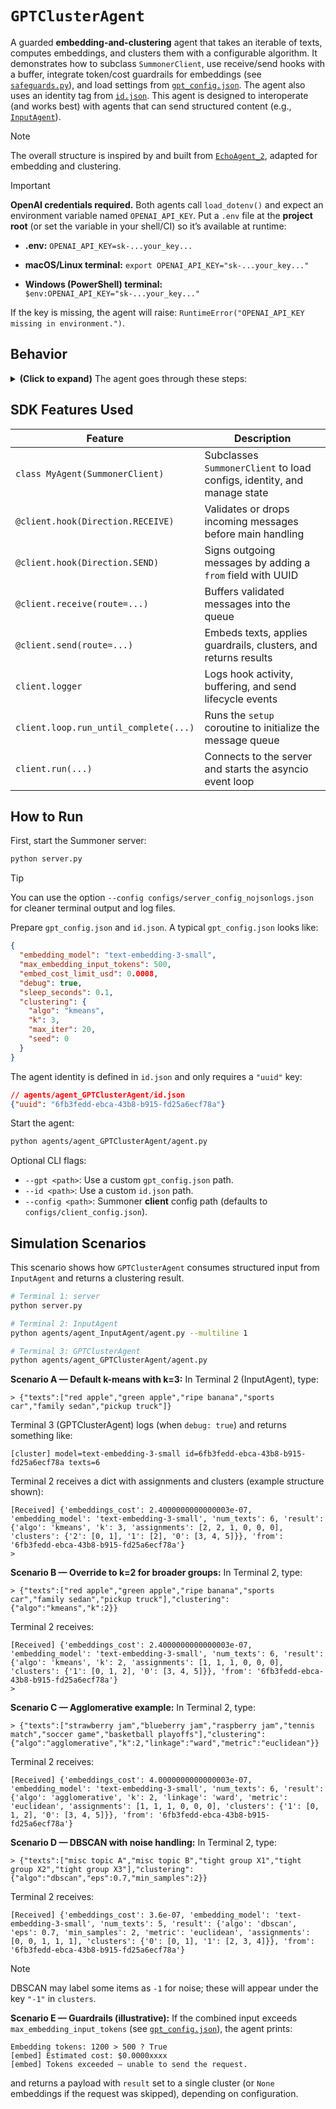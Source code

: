 # `GPTClusterAgent`

A guarded **embedding-and-clustering** agent that takes an iterable of texts, computes embeddings, and clusters them with a configurable algorithm. It demonstrates how to subclass `SummonerClient`, use receive/send hooks with a buffer, integrate token/cost guardrails for embeddings (see [`safeguards.py`](./safeguards.py)), and load settings from [`gpt_config.json`](./gpt_config.json). The agent also uses an identity tag from [`id.json`](./id.json). This agent is designed to interoperate (and works best) with agents that can send structured content (e.g., [`InputAgent`](../agent_InputAgent/)).

> [!NOTE]
> The overall structure is inspired by and built from [`EchoAgent_2`](../agent_EchoAgent_2/), adapted for embedding and clustering.

> [!IMPORTANT]
> **OpenAI credentials required.** Both agents call `load_dotenv()` and expect an environment variable named `OPENAI_API_KEY`. Put a `.env` file at the **project root** (or set the variable in your shell/CI) so it’s available at runtime:
>
> * **.env:**
> ```OPENAI_API_KEY=sk-...your_key...```
>
> * **macOS/Linux terminal:**
> ```export OPENAI_API_KEY="sk-...your_key..."```
>
> * **Windows (PowerShell) terminal:**
> ```$env:OPENAI_API_KEY="sk-...your_key..."```
>
> If the key is missing, the agent will raise: `RuntimeError("OPENAI_API_KEY missing in environment.")`.


## Behavior

<details>
<summary><b>(Click to expand)</b> The agent goes through these steps:</summary>
<br>

1. On startup, the `setup` coroutine initializes an `asyncio.Queue` named `message_buffer`.

2. `MyAgent`, a subclass of `SummonerClient`, loads:

   * OpenAI API key from environment (via `dotenv` if present),
   * **config** from `gpt_config.json` (or `--gpt <path>`), including:

     * `embedding_model`, `max_embedding_input_tokens`, `embed_cost_limit_usd`, `debug`, `sleep_seconds`,
     * default `clustering` parameters (e.g., `algo`, `k`, `max_iter`, `seed`),
   * An identity UUID (`my_id`) from `id.json` (or `--id <path>`).

3. Incoming messages invoke the receive-hook (`@client.hook(Direction.RECEIVE)`):

   * If it’s a string starting with `"Warning:"`, logs a warning and drops it.
   * If it’s not a dict with `"remote_addr"` and `"content"`, logs:

     ```
     [hook:recv] missing address/content
     ```

     and drops it.
   * Otherwise, logs:

     ```
     [hook:recv] <addr> passed validation
     ```

     and forwards the message to the receive handler.

4. The receive handler (`@client.receive(route="")`) serializes `content`, enqueues it into `message_buffer`, and logs:

   ```
   Buffered message from:(SocketAddress=<addr>).
   ```

5. Before sending, the send-hook (`@client.hook(Direction.SEND)`) logs:

   ```
   [hook:send] sign <uuid>
   ```

   It wraps raw strings into `{"message": ...}`, adds `{"from": my_id}`, and forwards the message to the send handler.

6. The send handler (`@client.send(route="")`) dequeues the payload, expecting content of the form:

   ```json
   {"texts": [...], "clustering": { /* optional overrides */ }}
   ```

   Then it:

   * **Embeds** the texts with token/cost guardrails using the configured `embedding_model`.

     * Prints diagnostics when `debug` is true:

       ```
       Embedding tokens: <n> > <max_embedding_input_tokens> ? <True|False>
       [embed] Estimated cost: $<...>
       [embed] Actual cost: $<...>   (when available)
       ```
     * Aborts the call if tokens exceed `max_embedding_input_tokens` or the estimated cost exceeds `embed_cost_limit_usd`.
   * **Clusters** the embeddings using the requested algorithm (message-level override via `content.clustering` or defaults from config):

     * `"kmeans"` (default): `{"k": int, "max_iter": int, "seed": int}`
     * `"agglomerative"`: `{"k": int, "linkage": "ward|complete|average|single", "metric": "euclidean|..."}`
     * `"dbscan"`: `{"eps": float, "min_samples": int, "metric": "euclidean|..."}`
     * If `scikit-learn` is unavailable, it falls back to a single cluster with a note.
   * Returns a JSON payload:

     ```json
     {
       "embeddings_cost": <float_or_null>,
       "embedding_model": "<model_name>",
       "num_texts": <int>,
       "result": {
         "algo": "<algo>",
         "assignments": [<int>, ...],
         "clusters": {"0": [<idx>, ...], "1": [<idx>, ...]},
         ...
       }
     }
     ```

   Logs a summary:

   ```
   [cluster] model=<embedding_model> id=<uuid> texts=<count>
   ```

7. Sleeps for `sleep_seconds` and repeats until stopped (Ctrl+C).

</details>

## SDK Features Used

| Feature                               | Description                                                             |
| ------------------------------------- | ----------------------------------------------------------------------- |
| `class MyAgent(SummonerClient)`       | Subclasses `SummonerClient` to load configs, identity, and manage state |
| `@client.hook(Direction.RECEIVE)`     | Validates or drops incoming messages before main handling               |
| `@client.hook(Direction.SEND)`        | Signs outgoing messages by adding a `from` field with UUID              |
| `@client.receive(route=...)`          | Buffers validated messages into the queue                               |
| `@client.send(route=...)`             | Embeds texts, applies guardrails, clusters, and returns results         |
| `client.logger`                       | Logs hook activity, buffering, and send lifecycle events                |
| `client.loop.run_until_complete(...)` | Runs the `setup` coroutine to initialize the message queue              |
| `client.run(...)`                     | Connects to the server and starts the asyncio event loop                |

## How to Run

First, start the Summoner server:

```bash
python server.py
```

> [!TIP]
> You can use the option `--config configs/server_config_nojsonlogs.json` for cleaner terminal output and log files.

Prepare `gpt_config.json` and `id.json`. A typical `gpt_config.json` looks like:

```json
{
  "embedding_model": "text-embedding-3-small",
  "max_embedding_input_tokens": 500,
  "embed_cost_limit_usd": 0.0008,
  "debug": true,
  "sleep_seconds": 0.1,
  "clustering": {
    "algo": "kmeans",
    "k": 3,
    "max_iter": 20,
    "seed": 0
  }
}
```

The agent identity is defined in `id.json` and only requires a `"uuid"` key:

```json
// agents/agent_GPTClusterAgent/id.json
{"uuid": "6fb3fedd-ebca-43b8-b915-fd25a6ecf78a"}
```

Start the agent:

```bash
python agents/agent_GPTClusterAgent/agent.py
```

Optional CLI flags:

* `--gpt <path>`: Use a custom `gpt_config.json` path.
* `--id <path>`: Use a custom `id.json` path.
* `--config <path>`: Summoner **client** config path (defaults to `configs/client_config.json`).

## Simulation Scenarios

This scenario shows how `GPTClusterAgent` consumes structured input from `InputAgent` and returns a clustering result.

```bash
# Terminal 1: server
python server.py

# Terminal 2: InputAgent
python agents/agent_InputAgent/agent.py --multiline 1

# Terminal 3: GPTClusterAgent
python agents/agent_GPTClusterAgent/agent.py
```

**Scenario A — Default k-means with k=3:**
In Terminal 2 (InputAgent), type:

```
> {"texts":["red apple","green apple","ripe banana","sports car","family sedan","pickup truck"]}
```

Terminal 3 (GPTClusterAgent) logs (when `debug: true`) and returns something like:

```
[cluster] model=text-embedding-3-small id=6fb3fedd-ebca-43b8-b915-fd25a6ecf78a texts=6
```

Terminal 2 receives a dict with assignments and clusters (example structure shown):

```
[Received] {'embeddings_cost': 2.4000000000000003e-07, 'embedding_model': 'text-embedding-3-small', 'num_texts': 6, 'result': {'algo': 'kmeans', 'k': 3, 'assignments': [2, 2, 1, 0, 0, 0], 'clusters': {'2': [0, 1], '1': [2], '0': [3, 4, 5]}}, 'from': '6fb3fedd-ebca-43b8-b915-fd25a6ecf78a'}
> 
```

**Scenario B — Override to k=2 for broader groups:**
In Terminal 2, type:

```
> {"texts":["red apple","green apple","ripe banana","sports car","family sedan","pickup truck"],"clustering":{"algo":"kmeans","k":2}}
```

Terminal 2 receives:

```
[Received] {'embeddings_cost': 2.4000000000000003e-07, 'embedding_model': 'text-embedding-3-small', 'num_texts': 6, 'result': {'algo': 'kmeans', 'k': 2, 'assignments': [1, 1, 1, 0, 0, 0], 'clusters': {'1': [0, 1, 2], '0': [3, 4, 5]}}, 'from': '6fb3fedd-ebca-43b8-b915-fd25a6ecf78a'}
> 
```

**Scenario C — Agglomerative example:**
In Terminal 2, type:

```
> {"texts":["strawberry jam","blueberry jam","raspberry jam","tennis match","soccer game","basketball playoffs"],"clustering":{"algo":"agglomerative","k":2,"linkage":"ward","metric":"euclidean"}}
```

Terminal 2 receives:

```
[Received] {'embeddings_cost': 4.0000000000000003e-07, 'embedding_model': 'text-embedding-3-small', 'num_texts': 6, 'result': {'algo': 'agglomerative', 'k': 2, 'linkage': 'ward', 'metric': 'euclidean', 'assignments': [1, 1, 1, 0, 0, 0], 'clusters': {'1': [0, 1, 2], '0': [3, 4, 5]}}, 'from': '6fb3fedd-ebca-43b8-b915-fd25a6ecf78a'}
```

**Scenario D — DBSCAN with noise handling:**
In Terminal 2, type:

```
> {"texts":["misc topic A","misc topic B","tight group X1","tight group X2","tight group X3"],"clustering":{"algo":"dbscan","eps":0.7,"min_samples":2}}
```

Terminal 2 receives:

```
[Received] {'embeddings_cost': 3.6e-07, 'embedding_model': 'text-embedding-3-small', 'num_texts': 5, 'result': {'algo': 'dbscan', 'eps': 0.7, 'min_samples': 2, 'metric': 'euclidean', 'assignments': [0, 0, 1, 1, 1], 'clusters': {'0': [0, 1], '1': [2, 3, 4]}}, 'from': '6fb3fedd-ebca-43b8-b915-fd25a6ecf78a'}
```

> [!NOTE]
> DBSCAN may label some items as `-1` for noise; these will appear under the key `"-1"` in `clusters`.

**Scenario E — Guardrails (illustrative):**
If the combined input exceeds `max_embedding_input_tokens` (see [`gpt_config.json`](./gpt_config.json)), the agent prints:

```
Embedding tokens: 1200 > 500 ? True
[embed] Estimated cost: $0.0000xxxx
[embed] Tokens exceeded — unable to send the request.
```

and returns a payload with `result` set to a single cluster (or `None` embeddings if the request was skipped), depending on configuration.
